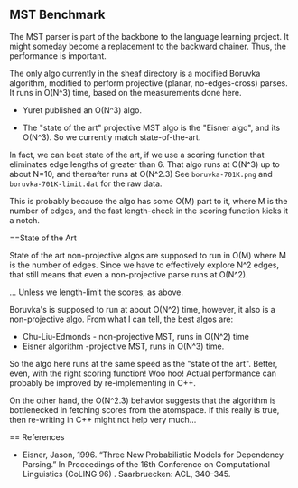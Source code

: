 
MST Benchmark
-------------
The MST parser is part of the backbone to the language learning project.
It might someday become a replacement to the backward chainer. Thus,
the performance is important.

The only algo currently in the sheaf directory is a modified Boruvka
algorithm, modified to perform projective (planar, no-edges-cross)
parses.  It runs in O(N^3) time, based on the measurements done here.

* Yuret published an O(N^3) algo.

* The "state of the art" projective MST algo is the "Eisner algo", and
  its O(N^3). So we currently match state-of-the-art.

In fact, we can beat state of the art, if we use a scoring function
that eliminates edge lengths of greater than 6. That algo runs at
O(N^3) up to about N=10, and thereafter runs at O(N^2.3) See
`boruvka-701K.png` and `boruvka-701K-limit.dat` for the raw data.

This is probably because the algo has some O(M) part to it, where
M is the number of edges, and the fast length-check in the scoring
function kicks it a notch.

==State of the Art

State of the art non-projective algos are supposed to run in O(M) where
M is the number of edges. Since we have to effectively explore N^2
edges, that still means that even a non-projective parse runs at O(N^2).

... Unless we length-limit the scores, as above.

Boruvka's is supposed to run at about O(N^2) time, however, it also
is a non-projective algo.  From what I can tell, the best algos are:

* Chu-Liu-Edmonds - non-projective MST, runs in O(N^2) time
* Eisner algorithm -projective MST, runs in O(N^3) time.

So the algo here runs at the same speed as the "state of the art".
Better, even, with the right scoring function! Woo hoo!
Actual performance can probably be improved by re-implementing in C++.

On the other hand, the O(N^2.3) behavior suggests that the algorithm is
bottlenecked in fetching scores from the atomspace.  If this really is
true, then re-writing in C++ might not help very much...

== References
* Eisner, Jason, 1996. “Three New Probabilistic Models for Dependency
  Parsing.” In Proceedings of the 16th Conference on Computational
  Linguistics (CoLING 96) . Saarbruecken: ACL, 340–345.
